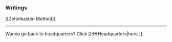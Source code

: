 ### Writings

[[Zettelkasten Method]]


---
Wanna go back to headquarters? Click [[🗺Headquarters|here.]] 